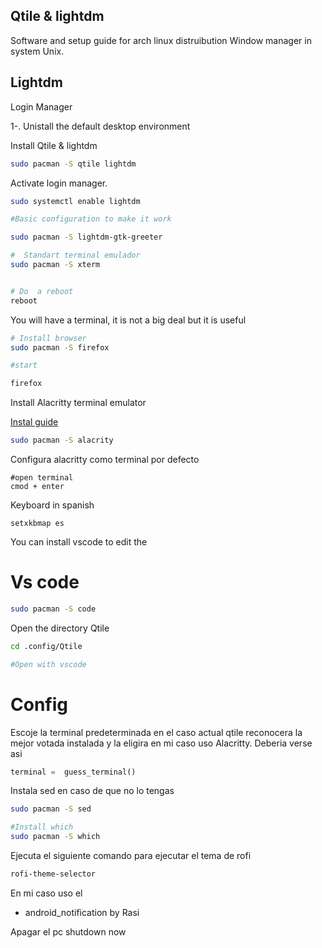 ## Qtile & lightdm

Software and setup guide for arch linux distruibution
Window manager in system Unix.

## Lightdm

Login Manager

1-. Unistall the default desktop environment

Install Qtile & lightdm

```bash
sudo pacman -S qtile lightdm
```

Activate login manager.

```bash
sudo systemctl enable lightdm

#Basic configuration to make it work

sudo pacman -S lightdm-gtk-greeter

#  Standart terminal emulador
sudo pacman -S xterm


# Do  a reboot
reboot
```

You will have a terminal, it is not a big deal but it is useful

```bash
# Install browser
sudo pacman -S firefox

#start

firefox
```

Install Alacritty terminal emulator

[Instal guide ](hIJttps://github.com/alacritty/alacritty/blob/master/INSTALL.md#arch-linux)

```bash
sudo pacman -S alacrity
```

Configura alacritty como terminal por defecto

```
#open terminal
cmod + enter
```

Keyboard in spanish

```
setxkbmap es
```

You can install vscode to edit the

# Vs code

```bash
sudo pacman -S code
```

Open the directory Qtile

```bash
cd .config/Qtile

#Open with vscode

```

# Config

Escoje la terminal predeterminada en el caso actual
qtile reconocera la mejor votada instalada y la eligira
en mi caso uso Alacritty.
Deberia verse asi

```python
terminal =  guess_terminal()
```

Instala sed en caso de que no lo tengas

```bash
sudo pacman -S sed

#Install which
sudo pacman -S which
```

Ejecuta el siguiente comando para ejecutar el tema de rofi

```bash
rofi-theme-selector
```

En mi caso uso el

- android_notification by Rasi

Apagar el pc
shutdown now
